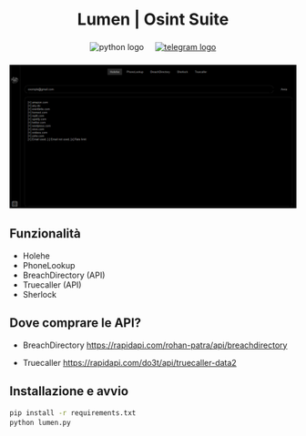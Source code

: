 <h1 align="center">Lumen | Osint Suite</h1>

###

<div align="center">
  <img src="https://img.shields.io/badge/Python-3776AB?logo=python&logoColor=white&style=for-the-badge" height="60" alt="python logo"  />
  <img width="12" />
  <a href="https://t.me/os_lumen" target="_blank">
    <img src="https://img.shields.io/static/v1?message=Telegram&logo=telegram&label=&color=2CA5E0&logoColor=white&labelColor=&style=for-the-badge" height="60" alt="telegram logo"  />
  </a>
</div>

###
![UI Screenshot](ui.png)
## Funzionalità

- Holehe  
- PhoneLookup  
- BreachDirectory (API)  
- Truecaller (API)  
- Sherlock  

###
## Dove comprare le API?

- BreachDirectory 
https://rapidapi.com/rohan-patra/api/breachdirectory

- Truecaller 
https://rapidapi.com/do3t/api/truecaller-data2
### 
## Installazione e avvio

```bash
pip install -r requirements.txt
python lumen.py
